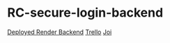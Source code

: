 # RC-secure-login-backend

[Deployed Render Backend](https://rc-secure-login-backend-1.onrender.com/)
[Trello](https://trello.com/b/SYHzx53a/red-canary)
[Joi](https://www.npmjs.com/package/joi)


